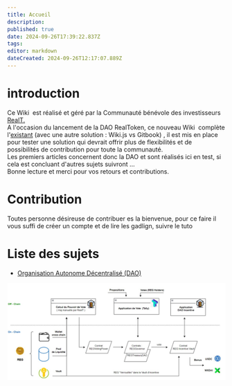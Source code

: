 ```yaml
---
title: Accueil
description: 
published: true
date: 2024-09-26T17:39:22.837Z
tags: 
editor: markdown
dateCreated: 2024-09-26T12:17:07.889Z
---
```


# introduction

Ce Wiki  est réalisé et géré par la Communauté bénévole des investisseurs [RealT.](https://realt.co/)  
A l'occasion du lancement de la DAO RealToken, ce nouveau Wiki  complète l'[existant](https://community-realt.gitbook.io/tuto-community) (avec une autre solution : Wiki.js vs Gitbook) , il est mis en place pour tester une solution qui devrait offrir plus de flexibilités et de possibilités de contribution pour toute la communauté.  
Les premiers articles concernent donc la DAO et sont réalisés ici en test, si cela est concluant d'autres sujets suivront …  
Bonne lecture et merci pour vos retours et contributions.

# Contribution
Toutes personne désireuse de contribuer es la bienvenue, pour ce faire il vous suffi de créer un compte et de lire les gadlign, suivre le tuto 

# Liste des sujets 

-   [Organisation Autonome Décentralisé (DAO)](/fr/DAO/)

![schema_dao_v1.jpg](/fr/assets/img/schema_dao_v1.jpg)